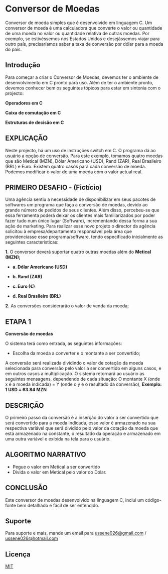 # Conversor de Moedas

Conversor de moeda simples que é desenvolvido em linguagem C. Um conversor de moeda é uma calculadora que converte o valor ou quantidade de uma moeda no valor ou quantidade relativa de outras moedas. Por exemplo, se estivéssemos nos Estados Unidos e desejássemos viajar para outro país, precisaríamos saber a taxa de conversão por dólar para a moeda do país.

## Introdução

Para começar a criar o Conversor de Moedas, devemos ter o ambiente de desenvolvimento em C pronto para uso. Além de ter o ambiente pronto, devemos conhecer bem os seguintes tópicos para estar em sintonia com o projecto: 

**Operadores em C**

**Caixa de comutação em C**

**Estruturas de decisão em C**


## EXPLICAÇÃO

Neste projecto, há um uso de instruções switch em C. O programa dá ao usuário a opção de conversão. Para este exemplo, tomamos quatro moedas que são Metical (MZN), Dólar Americano (USD), Rand (ZAR), Real Brasileiro (BRL) e Euro. Existem quatro casos para cada conversão de moeda. Podemos modificar o valor de uma moeda com o valor actual real.

## PRIMEIRO DESAFIO - (Fictício)
Uma agência sentiu a necessidade de disponibilizar em seus pacotes de softwares um programa que faça a conversão de moedas, devido ao grande número de pedidos de seus clientes. Além disso, percebeu-se que essa ferramenta poderá deixar os clientes mais familiarizados por poder fazer tudo num único lugar (Software), incrementando dessa forma a sua ação de marketing. Para realizar esse novo projeto o director da agência solicitou à empresa/departamento responsável pela área que providenciasse esse programa/software, tendo especificado inicialmente as seguintes características:

**1.** O conversor deverá suportar quatro outras moedas além do **Metical (MZN);**

- **a. Dólar Americano (USD)**

- **b. Rand (ZAR)**

- **c. Euro (€)**

- **d. Real Brasileiro (BRL)**

**2.** As conversões considerarão o valor de venda da moeda;

## ETAPA 1 
**Conversão de moedas**

O sistema terá como entrada, as seguintes informações:
- Escolha da moeda a converter e o montante a ser convertido;
 
A conversão será realizada dividindo o valor de cotação da moeda selecionada para conversão pelo valor a ser convertido em alguns casos, e em outros casos a multiplicação. O sistema retornará ao usuário as seguintes mensagens, dependendo de cada situação: O montante X (onde x é a moeda indicada) = Y (onde o y é o resultado da conversão), **Exemplo: 1 USD = 63.84 MZN**

## DESCRIÇÃO 

O primeiro passo da conversão é a inserção do valor a ser convertido que será convertido para a moeda indicada, esse valor é armazenado na sua respectiva variável que será dividido pelo valor da cotação da moeda que está armazenado na constante, o resultado da operação e armazenado em uma outra variável e exibida na tela para o usuário.

## ALGORITMO NARRATIVO 
 
- Pegue o valor em Metical a ser convertido
- Divida o valor em Metical pelo valor do Dólar.

## CONCLUSÃO 

Este conversor de moedas desenvolvido na linguagem C, inclui um código-fonte bem detalhado e fácil de ser entendido.

## Suporte 

Para suporte e mais, mande um email para ussene026@gmail.com / ussene026@hotmail.com

## Licença 

[MIT](https://choosealicense.com/licenses/mit/)

